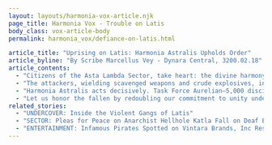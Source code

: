 ```yaml
---
layout: layouts/harmonia-vox-article.njk
page_title: Harmonia Vox - Trouble on Latis
body_class: vox-article-body
permalink: harmonia_vox/defiance-on-latis.html

article_title: "Uprising on Latis: Harmonia Astralis Upholds Order"
article_byline: "By Scribe Marcellus Vey - Dynara Central, 3200.02.18"
article_contents:
  - "Citizens of the Asta Lambda Sector, take heart: the divine harmony of our shared purpose, guided by the eternal wisdom of Lyco Sanctus, remains unbroken. This morning, a band of misguided insurgents—lost souls estranged from the light of Dynara’s god-emperor—dared to assault the Grand Senate Hall in New Harmonia. Their reckless act of violence struck down three noble senators: Valeria Corvus, Lucius Draconis, and Elara Voss, each a devoted servant of the sector’s unity. Yet their sacrifice strengthens our resolve, a testament to the unyielding spirit of Harmonia Astralis."
  - "The attackers, wielding scavenged weapons and crude explosives, infiltrated the Hall during a routine maintenance cycle, exploiting the trust inherent in our open governance. Their brief, hateful broadcast spoke of “breaking Dynara’s chains,” a delusion born of ignorance that rejects the prosperity brought by our shared vision. Governor Maximus Thorne, safeguarded by the foresight of Sanctus’ grace, emerged unharmed to lead the response, his leadership a beacon in this moment of trial."
  - "Harmonia Astralis acts decisively. Task Force Aurelian—5,000 disciplined enforcers, equipped with advanced pretech gear from Dynara’s forges—is en route to Latis, supported by the seasoned professionals of Asta Lambda Solutions. These contractors, bound by mutual interest in stability, will deploy rapid-response teams to root out the insurgents hiding in New Harmonia’s underhive. Their expertise ensures precision: the guilty will face justice, while the innocent remain shielded. Governor Thorne has activated a planetary lockdown, securing voidports and rallying citizen volunteers to report suspicious activity via PaxNet."
  - "Let us honor the fallen by redoubling our commitment to unity under Lyco Sanctus’ divine guidance. Their light shines through us all. Contribute to the Harmony Fund to support our enforcers, and let no shadow dim the stars of our sector."
related_stories:
  - "UNDERCOVER: Inside the Violent Gangs of Latis"
  - "SECTOR: Pleas for Peace on Anarchist Hellhole Katla Fall on Deaf Ears"
  - "ENTERTAINMENT: Infamous Pirates Spotted on Vintara Brands, Inc Resort Planet?!?"
---
```

